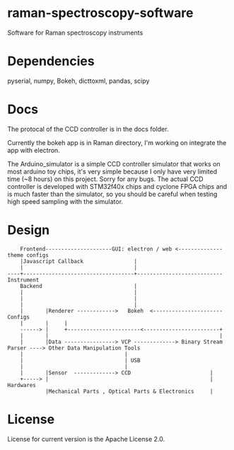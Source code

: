 
# raman-spectroscopy-software

Software for Raman spectroscopy instruments

# Dependencies

pyserial, numpy, Bokeh, dicttoxml, pandas, scipy

# Docs

The protocal of the CCD controller is in the docs folder.

Currently the bokeh app is in Raman directory, I'm working on integrate the app with electron.

The Arduino_simulator is a simple CCD controller simulator that works on most arduino toy chips, it's very simple because I only have very limited time (~8 hours) on this project. Sorry for any bugs. The actual CCD controller is developed with STM32f40x chips and cyclone FPGA chips and is much faster than the simulator, so you should be careful when testing high speed sampling with the simulator.

# Design

        Frontend---------------------GUI: electron / web <-------------- theme configs
        |Javascript Callback                |
        |                                   |
    ----+-----------------------------------+--------------------------- Instrument
        Backend                             |
        |                                   |
        |                                   |
        |                                   |
        |       |Renderer ------------>   Bokeh  <---------------------- Configs
        |       |     |
        ------> |     +-----------------------<------------------------+
        |       |                                                      |
        |       |Data ----------------> VCP -------------> Binary Stream Parser ----> Other Data Manipulation Tools
        |                                |
        |                                | USB
        |                                |
        |       |Sensor  -------------> CCD                         |
        +-----> |                                                   |   Hardwares
                |Mechanical Parts , Optical Parts & Electronics     |

# License

License for current version is the Apache License 2.0.
